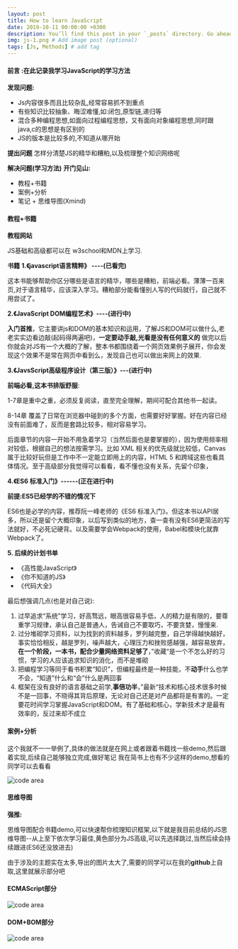 ```yaml
---
layout: post
title: How to learn JavaScript
date: 2019-10-11 00:00:00 +0300
description: You’ll find this post in your `_posts` directory. Go ahead and edit it and re-build the site to see your changes. # Add post description (optional)
img: js-1.png # Add image post (optional)
tags: [Js, Methods] # add tag
---
```

#### 前言 :在此记录我学习JavaScript的学习方法

**发现问题:**
-  Js内容很多而且比较杂乱,经常容易抓不到重点
-  有些知识比较抽象、晦涩难懂,如:闭包,原型链,递归等
- 混合多种编程思想,如面向过程编程思想，又有面向对象编程思想,同时跟java,c的思想是有区别的
- JS的版本是比较多的,不知道从哪开始



**提出问题**
怎样分清楚JS的精华和糟粕,以及梳理整个知识网络呢

**解决问题(学习方法)**
**开门见山:**
 - 教程+书籍
-  案例+分析
- 笔记 + 思维导图(Xmind)

#### 教程+书籍

**教程网站**



JS基础和高级都可以在 w3school和MDN上学习.



**书籍**
**1.《javascript语言精粹》  ----(已看完)**



这本书能够帮助你区分哪些是语言的精华，哪些是糟粕，前端必看。薄薄一百来页,对于语言精华，应该深入学习。糟粕部分能看懂别人写的代码就行，自己就不用尝试了。



**2.《JavaScript DOM编程艺术》----(进行中)**



**入门首推**，它主要讲js和DOM的基本知识和运用，了解JS和DOM可以做什么,老老实实边看边敲(起码得两遍吧)，**一定要动手敲,光看是没有任何意义的** 做完以后你就会对JS有一个大概的了解，整本书都围绕着一个网页效果例子展开，你会发现这个效果不是常在网页中看到么，发现自己也可以做出来网上的效果.



**3.《JavsScript高级程序设计（第三版）》---(进行中)**



**前端必看,这本书排版舒服**:



1-7章是重中之重，必须反复阅读，直至完全理解，期间可配合其他书一起读。



  8-14章 覆盖了日常在浏览器中碰到的多个方面，也需要好好掌握。好在内容已经没有前面难了，反而是套路比较多，相对容易学习。



​    后面章节的内容一开始不用急着学习（当然后面也是要掌握的），因为使用频率相对较低，根据自己的想法按需学习。比如 XML 相关的优先级就比较低，Canvas 属于比较好玩但是工作中不一定能立即用上的内容，HTML 5 和跨域这些也看具体情况。至于高级部分我觉得可以看看，看不懂也没有关系，先留个印象，





**4.《ES6 标准入门》------(正在进行中)**



**前提:ES5已经学的不错的情况下**



 ES6也是必学的内容，推荐阮一峰老师的《ES6 标准入门》。但这本书以API居多，所以还是留个大概印象，以后写到类似的地方，查一查有没有ES6更简洁的写法就好，不必死记硬背。以及需要学会Webpack的使用，Babel和模块化就靠Webpack了。

**5. 后续的计划书单**

- 《高性能JavaScript》
- 《你不知道的JS》
- 《代码大全》

最后想强调几点(也是对自己说):

1. 过早追求“系统”学习，好高骛远，眼高很容易手低，人的精力是有限的，要尊重学习规律，承认自己是普通人，告诫自己不要取巧，不要贪婪，慢慢来.
2. 过分堆砌学习资料，以为找到的资料越多，罗列越完整，自己学得越快越好，事实恰恰相反，越是罗列，噪声越大，心理压力和挫败感越强，越容易放弃，**在一个阶段，一本书，配合少量网络资料足够了**，”收藏“是一个不怎么好的习惯，学习的人应该追求知识的消化，而不是堆砌
3. 把编程学习等同于看书积累“知识”，但编程最终是一种技能，不**动手**什么也学不会，“知道”什么和“会”什么是两回事 
4. 框架在没有良好的语言基础之前学,**事倍功半**，”最新“技术和核心技术很多时候不是一回事，不晓得其背后原理，无论对自己还是对产品都将是有害的。一定要花时间学习掌握JavaScript和DOM。有了基础和核心，学新技术才是最有效率的，反过来却不成立






#### 案例+分析
这个我就不一一举例了,具体的做法就是在网上或者跟着书籍找一些demo,然后跟着实现,后续自己能够独立完成,做好笔记
我在简书上也有不少这样的demo,想看的同学可以去看看

![code area]({{site.baseurl}}/assets/img/myjianshu.png)



#### 思维导图

**强推:**



思维导图配合书籍demo,可以快速帮你梳理知识框架,以下就是我目前总结的JS思维导图--从上至下依次学习最佳,黄色部分为JS高级,可以先选择跳过,当然后续会持续跟进(ES6还没放进去)

由于涉及的主题实在太多,导出的图片太大了,需要的同学可以在我的**github**上自取,这里就展示部分吧

#### ECMAScript部分

![code area]({{site.baseurl}}/assets/img/mysiweidaotu.png)


#### DOM+BOM部分


![code area]({{site.baseurl}}/assets/img/dom_bom.png)